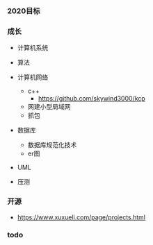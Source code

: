 ### 2020目标
 
### 成长
 * 计算机系统
 * 算法
 * 计算机网络
   + c++
     - https://github.com/skywind3000/kcp
   + 网建小型局域网
   + 抓包
   
 * 数据库
   + 数据库规范化技术
   + er图
 
 * UML
 * 压测
 
 

   
### 开源
 * https://www.xuxueli.com/page/projects.html
   
### todo
